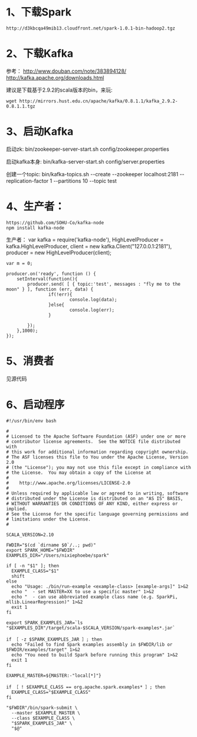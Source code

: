 1、下载Spark
===========
	http://d3kbcqa49mib13.cloudfront.net/spark-1.0.1-bin-hadoop2.tgz


2、下载Kafka
===========
参考：
	http://www.douban.com/note/383894128/
	http://kafka.apache.org/downloads.html

建议是下载基于2.9.2的scala版本的bin，来玩:

	wget http://mirrors.hust.edu.cn/apache/kafka/0.8.1.1/kafka_2.9.2-0.8.1.1.tgz

3、启动Kafka
===========
启动zk:
	bin/zookeeper-server-start.sh config/zookeeper.properties

启动kafka本身:
	bin/kafka-server-start.sh config/server.properties

创建一个topic:
	bin/kafka-topics.sh --create --zookeeper localhost:2181 --replication-factor 1 --partitions 10 --topic test


4、生产者：
========
	https://github.com/SOHU-Co/kafka-node
	npm install kafka-node

生产者：
	var kafka = require('kafka-node'),
	HighLevelProducer = kafka.HighLevelProducer,
	client = new kafka.Client("127.0.0.1:2181"),
	producer = new HighLevelProducer(client);

	var m = 0;
	
	producer.on('ready', function () {
	    setInterval(function(){
	        producer.send( [ { topic:'test', messages : "fly me to the moon" } ], function (err, data) {
	                if(!err){
	                        console.log(data);
	                }else{
	                        console.log(err);
	                }

	        });
	    },1000);
	});

5、消费者
========
见源代码

6、启动程序
=========
	#!/usr/bin/env bash

	#
	# Licensed to the Apache Software Foundation (ASF) under one or more
	# contributor license agreements.  See the NOTICE file distributed with
	# this work for additional information regarding copyright ownership.
	# The ASF licenses this file to You under the Apache License, Version 2.0
	# (the "License"); you may not use this file except in compliance with
	# the License.  You may obtain a copy of the License at
	#
	#    http://www.apache.org/licenses/LICENSE-2.0
	#
	# Unless required by applicable law or agreed to in writing, software
	# distributed under the License is distributed on an "AS IS" BASIS,
	# WITHOUT WARRANTIES OR CONDITIONS OF ANY KIND, either express or implied.
	# See the License for the specific language governing permissions and
	# limitations under the License.
	#

	SCALA_VERSION=2.10

	FWDIR="$(cd `dirname $0`/..; pwd)"
	export SPARK_HOME="$FWDIR"
	EXAMPLES_DIR="/Users/nixiephoebe/spark"

	if [ -n "$1" ]; then
	  EXAMPLE_CLASS="$1"
	  shift
	else
	  echo "Usage: ./bin/run-example <example-class> [example-args]" 1>&2
	  echo "  - set MASTER=XX to use a specific master" 1>&2
	  echo "  - can use abbreviated example class name (e.g. SparkPi, mllib.LinearRegression)" 1>&2
	  exit 1
	fi

	export SPARK_EXAMPLES_JAR=`ls "$EXAMPLES_DIR"/target/scala-$SCALA_VERSION/spark-examples*.jar`

	if ［ -z $SPARK_EXAMPLES_JAR ］; then
	  echo "Failed to find Spark examples assembly in $FWDIR/lib or $FWDIR/examples/target" 1>&2
	  echo "You need to build Spark before running this program" 1>&2
	  exit 1
	fi

	EXAMPLE_MASTER=${MASTER:-"local[*]"}

	if ［ ! $EXAMPLE_CLASS == org.apache.spark.examples* ］; then
	  EXAMPLE_CLASS="$EXAMPLE_CLASS"
	fi

	"$FWDIR"/bin/spark-submit \
	  --master $EXAMPLE_MASTER \
	  --class $EXAMPLE_CLASS \
	  "$SPARK_EXAMPLES_JAR" \
	  "$@"
